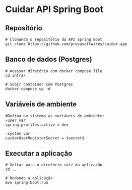 
# Cuidar API Spring Boot

## Repositório

```
# Clonando o repositório da API Spring Boot
git clone https://github.com/prezasoftwares/cuidar-app
```

## Banco de dados (Postgres)
```
# Acessar diretório com docker compose file
cd infra/

# Subir container com Postgres
docker-compose up -d
```
## Variáveis de ambiente
```
#Defina no sistema as variáveis de ambiente:
-user var
spring.profiles.active = dev

-system var
cuidarUserRegisterSecret = $secret$
```

## Executar a aplicação
```
# Voltar para o diretório raíz da aplicação
cd ..

# Rodando a aplicação
mvn spring-boot:run

```
